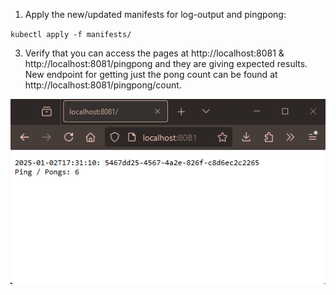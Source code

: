 1. Apply the new/updated manifests for log-output and pingpong:

`kubectl apply -f manifests/`

3. Verify that you can access the pages at http://localhost:8081 & http://localhost:8081/pingpong and they are giving expected results. New endpoint for getting just the pong count can be found at http://localhost:8081/pingpong/count.

![screenshot](screenshot.png)
